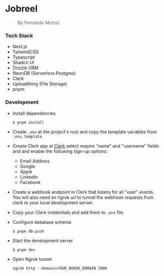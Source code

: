 # Jobreel

> By Fernando Muñoz

### Tech Stack

- Next.js
- TailwindCSS
- Typescript
- Shadcn UI
- Drizzle ORM
- NeonDB (Serverless Postgres)
- Clerk
- Uploadthing (File Storage)
- pnpm

### Development

- Install dependencies
  ```
  $ pnpm install
  ```
- Create <code>.env</code> at the project's root and copy the template variables from <code>.env.template</code>

- Create Clerk app at <a href='https://clerk.com'>Clerk</a> select require "name" and "username" fields and and enable the following sign-up options:

  - Email Address
  - Google
  - Apple
  - LinkedIn
  - Facebook

- Create a webhook endpoint in Clerk that listens for all "user" events. You will also need an ngrok url to tunnel the webhook requests from clerk to your local development server.

- Copy your Clerk credentials and add them to <code>.env</code> file.

- Configure database schema
  ```
  $ pnpm db:push
  ```
- Start the development server
  ```
  $ pnpm dev
  ```
- Open Ngrok tunnel
  ```
  ngrok http --domain=YOUR_NGROK_DOMAIN 3000
  ```
